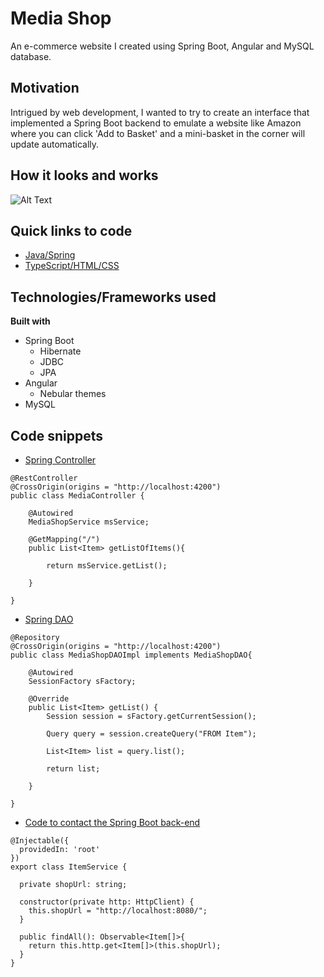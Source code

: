 # Media Shop
An e-commerce website I created using Spring Boot, Angular and MySQL database.
## Motivation
Intrigued by web development, I wanted to try to create an interface that implemented a Spring Boot backend to emulate a website like Amazon where you can click 'Add to Basket' and a mini-basket in the corner will update automatically.
## How it looks and works
![Alt Text](https://media.giphy.com/media/eyzJKlN4X3PkpuQBXd/giphy.gif)
## Quick links to code
- [Java/Spring](https://github.com/PSReyat/Media-Shop/tree/master/src/main/java/com/angularboot/mediashop)
- [TypeScript/HTML/CSS](https://github.com/PSReyat/Media-Shop/tree/master/src/app)
## Technologies/Frameworks used
**Built with**
- Spring Boot
  - Hibernate
  - JDBC
  - JPA
- Angular
  - Nebular themes
- MySQL
## Code snippets
- [Spring Controller](https://github.com/PSReyat/Media-Shop/blob/master/src/main/java/com/angularboot/mediashop/controller/MediaController.java)

```
@RestController
@CrossOrigin(origins = "http://localhost:4200")
public class MediaController {
	
	@Autowired
	MediaShopService msService;
	
	@GetMapping("/")
	public List<Item> getListOfItems(){
		
		return msService.getList();
		
	}

}
```
- [Spring DAO](https://github.com/PSReyat/Media-Shop/blob/master/src/main/java/com/angularboot/mediashop/dao/MediaShopDAOImpl.java)

```
@Repository
@CrossOrigin(origins = "http://localhost:4200")
public class MediaShopDAOImpl implements MediaShopDAO{
	
	@Autowired
	SessionFactory sFactory;

	@Override
	public List<Item> getList() {
		Session session = sFactory.getCurrentSession();
		
		Query query = session.createQuery("FROM Item");
		
		List<Item> list = query.list();
		
		return list;
		
	}

}
```
- [Code to contact the Spring Boot back-end](https://github.com/PSReyat/Media-Shop/blob/master/src/app/Service/item-service/item-service.service.ts)
```
@Injectable({
  providedIn: 'root'
})
export class ItemService {

  private shopUrl: string;

  constructor(private http: HttpClient) { 
    this.shopUrl = "http://localhost:8080/";
  }

  public findAll(): Observable<Item[]>{
    return this.http.get<Item[]>(this.shopUrl);
  }
}
```

